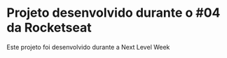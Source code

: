 # Projeto desenvolvido durante o <nlw /> #04 da Rocketseat

Este projeto foi desenvolvido durante a Next Level Week
